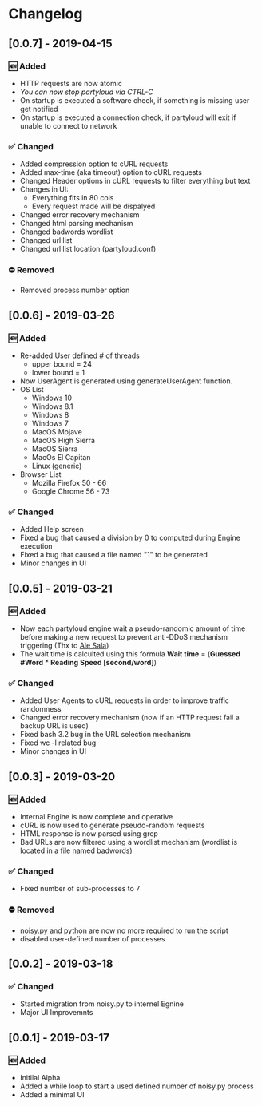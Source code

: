 # Changelog

## [0.0.7] - 2019-04-15
### :new: Added
- HTTP requests are now atomic
- *You can now stop partyloud via CTRL-C*
- On startup is executed a software check, if something is missing user get notified
- On startup is executed a connection check, if partyloud will exit if unable to  connect to network

### :white_check_mark: Changed
- Added compression option to cURL requests
- Added max-time (aka timeout) option to cURL requests
- Changed Header options in cURL requests to filter everything but text
- Changes in UI:
  - Everything fits in 80 cols
  - Every request made will be dispalyed
- Changed error recovery mechanism
- Changed html parsing mechanism
- Changed badwords wordlist
- Changed url list
- Changed url list location (partyloud.conf)

### :no_entry: Removed
- Removed process number option

## [0.0.6] - 2019-03-26
### :new: Added
- Re-added User defined # of threads
    - upper bound = 24
    - lower bound = 1
- Now UserAgent is generated using generateUserAgent function.
- OS List
    - Windows 10
    - Windows 8.1
    - Windows 8
    - Windows 7
    - MacOS Mojave
    - MacOS High Sierra
    - MacOS Sierra
    - MacOs El Capitan
    - Linux (generic)
- Browser List
    - Mozilla Firefox 50 - 66
    - Google Chrome 56 - 73

### :white_check_mark: Changed
- Added Help screen
- Fixed a bug that caused a division by 0 to computed during Engine execution
- Fixed a bug that caused a file named "1" to be generated
- Minor changes in UI

## [0.0.5] - 2019-03-21
### :new: Added
- Now each partyloud engine wait a pseudo-randomic amount of time before
making a new request to prevent anti-DDoS mechanism triggering (Thx to
[Ale Sala](https://www.instagram.com/ale.sala.97/ "Ale Sala"))
- The wait time is calculted using this formula **Wait time** =
(**Guessed #Word** * **Reading Speed [second/word]**)

### :white_check_mark: Changed
- Added User Agents to cURL requests in order to improve traffic
randomness
- Changed error recovery mechanism (now if an HTTP request fail a
backup URL is used)
- Fixed bash 3.2 bug in the URL selection mechanism
- Fixed wc -l related bug
- Minor changes in UI

## [0.0.3] - 2019-03-20
### :new: Added
- Internal Engine is now complete and operative
- cURL is now used to generate pseudo-random requests
- HTML response is now parsed using grep
- Bad URLs are now filtered using a wordlist mechanism
(wordlist is located in a file named badwords)

### :white_check_mark: Changed
- Fixed number of sub-processes to 7

### :no_entry: Removed
- noisy.py and python are now no more required to run the script
- disabled user-defined number of processes

## [0.0.2] - 2019-03-18
### :white_check_mark: Changed
- Started migration from noisy.py to internel Egnine
- Major UI Improvemnts

## [0.0.1] - 2019-03-17
### :new: Added
- Initilal Alpha
- Added a while loop to start a used defined number of noisy.py process
- Added a minimal UI
